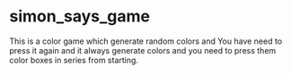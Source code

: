 # simon_says_game
This is a color game which generate random colors and You have need to press it again and it always generate colors and you need to press them color boxes in series from starting.
